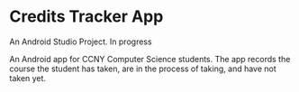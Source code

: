# Credits Tracker App
An Android Studio Project. In progress

An Android app for CCNY Computer Science students. The app records the course the student has taken, are in the process of taking, and have not taken yet.
